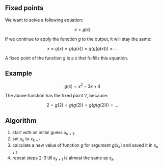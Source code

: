 
## Fixed points

We want to solve a following equation:

$$ x = g(x) $$

If we continue to apply the function $g$ to the output, it will stay the same:

$$x = g(x) = g(g(x)) = g(g(g(x))) = \ldots $$

A fixed point of the function $g$ is a $x$ that fulfills this equation.

## Example

$$ g(x) = x^{2}-3x+4 $$

The above function has the fixed point 2, because:

$$2 = g(2) = g(g(2)) = g(g(g(2))) = \ldots $$

## Algorithm

1. start with an initial guess $x_{k+1}$.
2. set $x_{k}$ to $x_{k+1}$.
3. calculate a new value of function $g$ for argument $g(x_k)$ and saved it in $x_{k+1}$.
4. repeat steps 2-3 till $x_{k+1}$ is almost the same as $x_k$.

